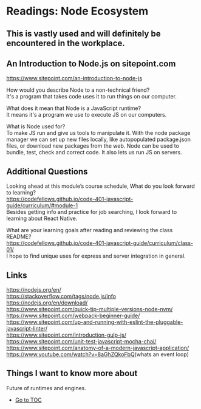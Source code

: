 # Readings: Node Ecosystem  
## This is vastly used and will definitely be encountered in the workplace.  

## An Introduction to Node.js on sitepoint.com  
<https://www.sitepoint.com/an-introduction-to-node-js>  

How would you describe Node to a non-technical friend?  
It's a program that takes code uses it to run things on our computer.  

What does it mean that Node is a JavaScript runtime?  
It means it's a program we use to execute JS on our computers.  

What is Node used for?  
To make JS run and give us tools to manipulate it.  With the node package manager we can set up new files locally, like autopopulated package.json files, or download new packages from the web.  Node can be used to bundle, test, check and correct code.  It also lets us run JS on servers.  

## Additional Questions
Looking ahead at this module’s course schedule, What do you look forward to learning?  
<https://codefellows.github.io/code-401-javascript-guide/curriculum/#module-1>  
Besides getting info and practice for job searching, I look forward to learning about React Native.  

What are your learning goals after reading and reviewing the class README?  
<https://codefellows.github.io/code-401-javascript-guide/curriculum/class-01/>  
I hope to find unique uses for express and server integration in general.  

## Links
<https://nodejs.org/en/>  
<https://stackoverflow.com/tags/node.js/info>  
<https://nodejs.org/en/download/>  
<https://www.sitepoint.com/quick-tip-multiple-versions-node-nvm/>  
<https://www.sitepoint.com/webpack-beginner-guide/>  
<https://www.sitepoint.com/up-and-running-with-eslint-the-pluggable-javascript-linter/>  
<https://www.sitepoint.com/introduction-gulp-js/>  
<https://www.sitepoint.com/unit-test-javascript-mocha-chai/>  
<https://www.sitepoint.com/anatomy-of-a-modern-javascript-application/>  
<https://www.youtube.com/watch?v=8aGhZQkoFbQ>(whats an event loop)  

## Things I want to know more about  

Future of runtimes and engines.  

- [Go to TOC](README.md)  
